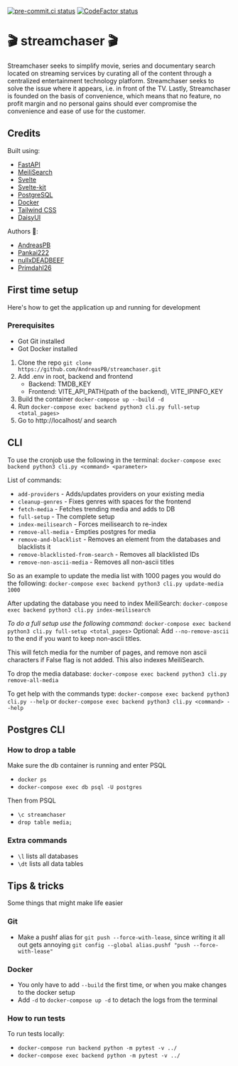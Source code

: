 [![pre-commit.ci status](https://results.pre-commit.ci/badge/github/streamchaser/streamchaser/master.svg)](https://results.pre-commit.ci/latest/github/streamchaser/streamchaser/master)
[![CodeFactor status](https://www.codefactor.io/repository/github/streamchaser/streamchaser/badge)](https://www.codefactor.io/repository/github/streamchaser/streamchaser)

# 🎬 streamchaser 🎬
Streamchaser seeks to simplify movie, series and documentary search located on streaming services by curating all of the content through a centralized entertainment technology platform.
Streamchaser seeks to solve the issue where it appears, i.e. in front of the TV.
Lastly, Streamchaser is founded on the basis of convenience, which means that no feature,
no profit margin and no personal gains should ever compromise the convenience and ease of use for the customer.

## Credits
Built using:
* [FastAPI](https://github.com/tiangolo/fastapi)
* [MeiliSearch](https://github.com/meilisearch/MeiliSearch)
* [Svelte](https://github.com/sveltejs/svelte)
* [Svelte-kit](https://kit.svelte.dev)
* [PostgreSQL](https://github.com/postgres/postgres)
* [Docker](https://github.com/docker)
* [Tailwind CSS](https://tailwindcss.com)
* [DaisyUI](https://daisyui.com)

Authors 👷:
* [AndreasPB](https://github.com/AndreasPB)
* [Pankai222](https://github.com/Pankai222)
* [nullxDEADBEEF](https://github.com/nullxDEADBEEF)
* [Primdahl26](https://github.com/Primdahl26)


## First time setup
Here's how to get the application up and running for development

### Prerequisites
* Got Git installed
* Got Docker installed

1. Clone the repo `git clone https://github.com/AndreasPB/streamchaser.git`
2. Add .env in root, backend and frontend
    * Backend: TMDB_KEY
    * Frontend: VITE_API_PATH(path of the backend), VITE_IPINFO_KEY
3. Build the container `docker-compose up --build -d`
4. Run `docker-compose exec backend python3 cli.py full-setup <total_pages>`
5. Go to http://localhost/ and search

## CLI
To use the cronjob use the following in the terminal:
`docker-compose exec backend python3 cli.py <command> <parameter>`

List of commands:
* `add-providers` - Adds/updates providers on your existing media
* `cleanup-genres` - Fixes genres with spaces for the frontend
* `fetch-media` - Fetches trending media and adds to DB
* `full-setup` - The complete setup
* `index-meilisearch` - Forces meilisearch to re-index
* `remove-all-media` - Empties postgres for media
* `remove-and-blacklist` - Removes an element from the databases and blacklists it
* `remove-blacklisted-from-search` - Removes all blacklisted IDs
* `remove-non-ascii-media` - Removes all non-ascii titles

So as an example to update the media list with 1000 pages you would do the following:
`docker-compose exec backend python3 cli.py update-media 1000`

After updating the database you need to index MeiliSearch:
`docker-compose exec backend python3 cli.py index-meilisearch`

*To do a full setup use the following command:*
`docker-compose exec backend python3 cli.py full-setup <total_pages>`
Optional: Add `--no-remove-ascii` to the end if you want to keep non-ascii titles.

This will fetch media for the number of pages, and remove non ascii characters if False flag is not added.  This also indexes MeiliSearch.

To drop the media database:
`docker-compose exec backend python3 cli.py remove-all-media`

To get help with the commands type:
`docker-compose exec backend python3 cli.py --help`
or
`docker-compose exec backend python3 cli.py <command> --help`


## Postgres CLI
### How to drop a table
Make sure the db container is running and enter PSQL
* `docker ps`
* `docker-compose exec db psql -U postgres`

Then from PSQL
* `\c streamchaser`
* `drop table media;`

### Extra commands
* `\l` lists all databases
* `\dt` lists all data tables

## Tips & tricks
Some things that might make life easier

### Git
* Make a pushf alias for `git push --force-with-lease`, since writing it all out gets annoying
`git config --global alias.pushf "push --force-with-lease"`

### Docker
* You only have to add `--build` the first time, or when you make changes to the docker setup
* Add `-d` to `docker-compose up -d` to detach the logs from the terminal

### How to run tests
To run tests locally:
* `docker-compose run backend python -m pytest -v ../`
* `docker-compose exec backend python -m pytest -v ../`
